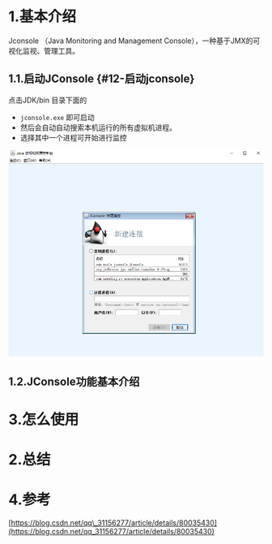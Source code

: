 # 1.基本介绍

Jconsole （Java Monitoring and Management Console），一种基于JMX的可视化监视、管理工具。

## 1.1.启动JConsole {#12-启动jconsole}

点击JDK/bin 目录下面的

* `jconsole.exe`
  即可启动
* 然后会自动自动搜索本机运行的所有虚拟机进程。
* 选择其中一个进程可开始进行监控

![img](/static/image/20180422221307379)
## 1.2.JConsole功能基本介绍

# 3.怎么使用

# 2.总结

# 4.参考

[https://blog.csdn.net/qq\_31156277/article/details/80035430](https://blog.csdn.net/qq_31156277/article/details/80035430)

